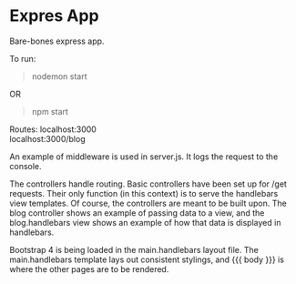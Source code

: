 # Expres App
Bare-bones express app.  

To run:
> nodemon start  

OR

> npm start

Routes:
localhost:3000  
localhost:3000/blog

An example of middleware is used in server.js.  It logs the request to the console.

The controllers handle routing. Basic controllers have been set up for /get requests.  Their only function (in this context) is to serve the handlebars view templates.  Of course, the controllers are meant to be built upon.  The blog controller shows an example of passing data to a view, and the blog.handlebars view shows an example of how that data is displayed in handlebars. 

Bootstrap 4 is being loaded in the main.handlebars layout file.  The main.handlebars template lays out consistent stylings, and {{{ body }}} is where the other pages are to be rendered.  